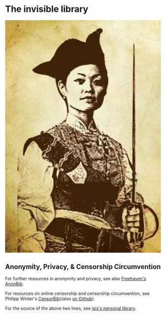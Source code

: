 # The invisible library

![shi yang](https://github.com/leapcode/library/blob/main/shiyang.jpg?raw=true)

## Anonymity, Privacy, & Censorship Circumvention

For further resources in anonymity and privacy, see also [Freehaven's AnonBib](https://www.freehaven.net/anonbib/).

For resources on online censorship and censorship circumvention, see Philipp
Winter's [CensorBib](https://censorbib.nymity.ch/))(also [on Github](https://github.com/NullHypothesis/censorbib)).

For the source of the above two lines, see [isis's personal library](https://github.com/isislovecruft/library--).
